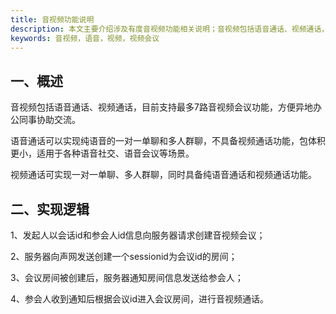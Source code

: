 ```yaml
---
title: 音视频功能说明
description: 本文主要介绍涉及有度音视频功能相关说明；音视频包括语音通话、视频通话，目前支持最多7路音视频会议功能，方便异地办公同事协助交流
keywords: 音视频，语音，视频，视频会议
---
```


## 一、概述

音视频包括语音通话、视频通话，目前支持最多7路音视频会议功能，方便异地办公同事协助交流。

语音通话可以实现纯语音的一对一单聊和多人群聊，不具备视频通话功能，包体积更小，适用于各种语音社交、语音会议等场景。

视频通话可实现一对一单聊、多人群聊，同时具备纯语音通话和视频通话功能。



## 二、实现逻辑

1、发起人以会话id和参会人id信息向服务器请求创建音视频会议；

2、服务器向声网发送创建一个sessionid为会议id的房间；

3、会议房间被创建后，服务器通知房间信息发送给参会人；

4、参会人收到通知后根据会议id进入会议房间，进行音视频通话。